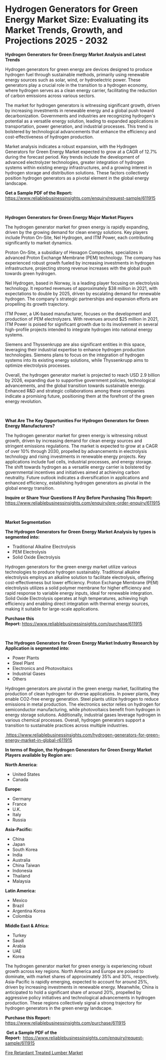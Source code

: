 <p><h1>Hydrogen Generators for Green Energy Market Size: Evaluating its Market Trends, Growth, and Projections 2025 - 2032</h1></p><p><strong>Hydrogen Generators for Green Energy Market Analysis and Latest Trends</strong></p>
<p><p>Hydrogen generators for green energy are devices designed to produce hydrogen fuel through sustainable methods, primarily using renewable energy sources such as solar, wind, or hydroelectric power. These generators play a crucial role in the transition to a hydrogen economy, where hydrogen serves as a clean energy carrier, facilitating the reduction of carbon emissions across various sectors.</p><p>The market for hydrogen generators is witnessing significant growth, driven by increasing investments in renewable energy and a global push toward decarbonization. Governments and industries are recognizing hydrogen's potential as a versatile energy solution, leading to expanded applications in transportation, power generation, and industrial processes. This trend is bolstered by technological advancements that enhance the efficiency and cost-effectiveness of hydrogen production.</p><p>Market analysis indicates a robust expansion, with the Hydrogen Generators for Green Energy Market expected to grow at a CAGR of 12.7% during the forecast period. Key trends include the development of advanced electrolyzer technologies, greater integration of hydrogen systems within existing energy infrastructures, and a growing interest in hydrogen storage and distribution solutions. These factors collectively position hydrogen generators as a pivotal element in the global energy landscape.</p></p>
<p><strong>Get a Sample PDF of the Report:&nbsp;</strong> <a href="https://www.reliablebusinessinsights.com/enquiry/request-sample/611915?utm_campaign=2737&utm_medium=2&utm_source=Github&utm_content=ia&utm_term=23032025&utm_id=hydrogen-generators-for-green-energy">https://www.reliablebusinessinsights.com/enquiry/request-sample/611915</a></p>
<p>&nbsp;</p>
<p><strong>Hydrogen Generators for Green Energy Major Market Players</strong></p>
<p><p>The hydrogen generator market for green energy is rapidly expanding, driven by the growing demand for clean energy solutions. Key players include Proton On-Site, Nel Hydrogen, and ITM Power, each contributing significantly to market dynamics.</p><p>Proton On-Site, a subsidiary of Hexagon Composites, specializes in advanced Proton Exchange Membrane (PEM) technology. The company has experienced robust growth fueled by increasing investments in hydrogen infrastructure, projecting strong revenue increases with the global push towards green hydrogen.</p><p>Nel Hydrogen, based in Norway, is a leading player focusing on electrolysis technology. It reported revenues of approximately $38 million in 2021, with expectations to double by 2025, driven by escalating demand for renewable hydrogen. The company's strategic partnerships and expansion efforts are propelling its growth trajectory.</p><p>ITM Power, a UK-based manufacturer, focuses on the development and production of PEM electrolyzers. With revenues around $25 million in 2021, ITM Power is poised for significant growth due to its involvement in several high-profile projects intended to integrate hydrogen into national energy systems.</p><p>Siemens and Thyssenkrupp are also significant entities in this space, leveraging their industrial expertise to enhance hydrogen production technologies. Siemens plans to focus on the integration of hydrogen systems into its existing energy solutions, while Thyssenkrupp aims to optimize electrolysis processes.</p><p>Overall, the hydrogen generator market is projected to reach USD 2.9 billion by 2026, expanding due to supportive government policies, technological advancements, and the global transition towards sustainable energy. Enhanced R&D and strategic collaborations among these companies indicate a promising future, positioning them at the forefront of the green energy revolution.</p></p>
<p>&nbsp;</p>
<p><strong>What Are The Key Opportunities For Hydrogen Generators for Green Energy Manufacturers?</strong></p>
<p><p>The hydrogen generator market for green energy is witnessing robust growth, driven by increasing demand for clean energy sources and stringent emissions regulations. The market is expected to grow at a CAGR of over 10% through 2030, propelled by advancements in electrolysis technology and rising investments in renewable energy projects. Key applications include fuel cells, industrial processes, and energy storage. The shift towards hydrogen as a versatile energy carrier is bolstered by governmental incentives and initiatives aimed at achieving carbon neutrality. Future outlook indicates a diversification in applications and enhanced efficiency, establishing hydrogen generators as pivotal in the global energy transition.</p></p>
<p><strong>Inquire or Share Your Questions If Any Before Purchasing This Report:</strong> <a href="https://www.reliablebusinessinsights.com/enquiry/pre-order-enquiry/611915?utm_campaign=2737&utm_medium=2&utm_source=Github&utm_content=ia&utm_term=23032025&utm_id=hydrogen-generators-for-green-energy">https://www.reliablebusinessinsights.com/enquiry/pre-order-enquiry/611915</a></p>
<p>&nbsp;</p>
<p><strong>Market Segmentation</strong></p>
<p><strong>The Hydrogen Generators for Green Energy Market Analysis by types is segmented into:</strong></p>
<p><ul><li>Traditional Alkaline Electrolysis</li><li>PEM Electrolysis</li><li>Solid Oxide Electrolysis</li></ul></p>
<p><p>Hydrogen generators for the green energy market utilize various technologies to produce hydrogen sustainably. Traditional alkaline electrolysis employs an alkaline solution to facilitate electrolysis, offering cost-effectiveness but lower efficiency. Proton Exchange Membrane (PEM) electrolysis utilizes a solid polymer membrane for higher efficiency and rapid response to variable energy inputs, ideal for renewable integration. Solid Oxide Electrolysis operates at high temperatures, achieving high efficiency and enabling direct integration with thermal energy sources, making it suitable for large-scale applications.</p></p>
<p><strong>Purchase this Report:&nbsp;</strong><a href="https://www.reliablebusinessinsights.com/purchase/611915?utm_campaign=2737&utm_medium=2&utm_source=Github&utm_content=ia&utm_term=23032025&utm_id=hydrogen-generators-for-green-energy">https://www.reliablebusinessinsights.com/purchase/611915</a></p>
<p>&nbsp;</p>
<p><strong>The Hydrogen Generators for Green Energy Market Industry Research by Application is segmented into:</strong></p>
<p><ul><li>Power Plants</li><li>Steel Plant</li><li>Electronics and Photovoltaics</li><li>Industrial Gases</li><li>Others</li></ul></p>
<p><p>Hydrogen generators are pivotal in the green energy market, facilitating the production of clean hydrogen for diverse applications. In power plants, they enable CO2-free energy generation. Steel plants utilize hydrogen to reduce emissions in metal production. The electronics sector relies on hydrogen for semiconductor manufacturing, while photovoltaics benefit from hydrogen in energy storage solutions. Additionally, industrial gases leverage hydrogen in various chemical processes. Overall, hydrogen generators support a transition to sustainable practices across multiple industries.</p></p>
<p><a href="https://www.reliablebusinessinsights.com/hydrogen-generators-for-green-energy-market-in-global-r611915?utm_campaign=2737&utm_medium=2&utm_source=Github&utm_content=ia&utm_term=23032025&utm_id=hydrogen-generators-for-green-energy">&nbsp;https://www.reliablebusinessinsights.com/hydrogen-generators-for-green-energy-market-in-global-r611915</a></p>
<p><strong>In terms of Region, the Hydrogen Generators for Green Energy Market Players available by Region are:</strong></p>
<p>
    <p> <strong> North America: </strong>
        <ul>
            <li>United States</li>
            <li>Canada</li>
        </ul>
        </p> 
    <p> <strong> Europe: </strong>
        <ul>
            <li>Germany</li>
            <li>France</li>
            <li>U.K.</li>
            <li>Italy</li>
            <li>Russia</li>
        </ul>
        </p> 
    <p> <strong> Asia-Pacific: </strong>
        <ul>
            <li>China</li>
            <li>Japan</li>
            <li>South Korea</li>
            <li>India</li>
            <li>Australia</li>
            <li>China Taiwan</li>
            <li>Indonesia</li>
            <li>Thailand</li>
            <li>Malaysia</li>
        </ul>
        </p> 
    <p> <strong> Latin America: </strong>
        <ul>
            <li>Mexico</li>
            <li>Brazil</li>
            <li>Argentina Korea</li>
            <li>Colombia</li>
        </ul>
        </p> 
    <p> <strong> Middle East & Africa: </strong>
        <ul>
            <li>Turkey</li>
            <li>Saudi</li>
            <li>Arabia</li>
            <li>UAE</li>
            <li>Korea</li>
        </ul>
    </p>
    </p>
<p><p>The hydrogen generator market for green energy is experiencing robust growth across key regions. North America and Europe are poised to dominate, with market shares of approximately 35% and 30%, respectively. Asia-Pacific is rapidly emerging, expected to account for around 25%, driven by increasing investments in renewable energy. Meanwhile, China is anticipated to hold a significant share of around 20%, propelled by aggressive policy initiatives and technological advancements in hydrogen production. These regions collectively signal a strong trajectory for hydrogen generators in the green energy landscape.</p></p>
<p><strong>Purchase this Report: </strong><a href="https://www.reliablebusinessinsights.com/purchase/611915?utm_campaign=2737&utm_medium=2&utm_source=Github&utm_content=ia&utm_term=23032025&utm_id=hydrogen-generators-for-green-energy">https://www.reliablebusinessinsights.com/purchase/611915</a></p>
<p>&nbsp;<strong>Get a Sample PDF of the Report:&nbsp;&nbsp;</strong><a href="https://www.reliablebusinessinsights.com/enquiry/request-sample/611915?utm_campaign=2737&utm_medium=2&utm_source=Github&utm_content=ia&utm_term=23032025&utm_id=hydrogen-generators-for-green-energy">https://www.reliablebusinessinsights.com/enquiry/request-sample/611915</a></p>
<p><strong></strong></p>
<p><p><a href="https://github.com/nabadeneme/Market-Research-Report-List-1/blob/main/fire-retardant-treated-lumber-market.md?utm_campaign=2737&utm_medium=2&utm_source=Github&utm_content=ia&utm_term=23032025&utm_id=hydrogen-generators-for-green-energy">Fire Retardant Treated Lumber Market</a></p></p>